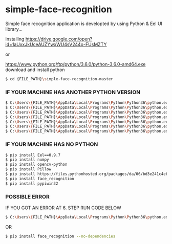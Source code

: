 # simple-face-recognition

Simple face recognition application is developted by using Python & Eel UI library...

Installing
https://drive.google.com/open?id=1aUxxJkUceAUZYwxWU4sV244o-FUsMZTY

or 

https://www.python.org/ftp/python/3.6.0/python-3.6.0-amd64.exe  download and install python

```sh 
$ cd {FILE_PATH}\simple-face-recognition-master
```

### IF YOUR MACHINE HAS ANOTHER PYTHON VERSION
```sh 
$ C:\Users\{FILE_PATH}\AppData\Local\Programs\Python\Python36\python.exe -m pip install Eel==0.9.7
$ C:\Users\{FILE_PATH}\AppData\Local\Programs\Python\Python36\python.exe -m pip install numpy
$ C:\Users\{FILE_PATH}\AppData\Local\Programs\Python\Python36\python.exe -m pip install opencv-python
$ C:\Users\{FILE_PATH}\AppData\Local\Programs\Python\Python36\python.exe -m pip install Pillow
$ C:\Users\{FILE_PATH}\AppData\Local\Programs\Python\Python36\python.exe -m pip install https://files.pythonhosted.org/packages/da/06/bd3e241c4eb0a662914b3b4875fc52dd176a9db0d4a2c915ac2ad8800e9e/dlib-19.7.0-cp36-cp36m-win_amd64.whl#sha256=d71c78dce0f7614e05b92518cf4ad654af9e8bfc9e15dea6af3c4dbb306bcd09
$ C:\Users\{FILE_PATH}\AppData\Local\Programs\Python\Python36\python.exe -m pip install face_recognition
$ C:\Users\{FILE_PATH}\AppData\Local\Programs\Python\Python36\python.exe -m pip install pypiwin32
```


### IF YOUR MACHINE HAS NO PYTHON 
```sh 
$ pip install Eel==0.9.7
$ pip install numpy
$ pip install opencv-python
$ pip install Pillow
$ pip install https://files.pythonhosted.org/packages/da/06/bd3e241c4eb0a662914b3b4875fc52dd176a9db0d4a2c915ac2ad8800e9e/dlib-19.7.0-cp36-cp36m-win_amd64.whl#sha256=d71c78dce0f7614e05b92518cf4ad654af9e8bfc9e15dea6af3c4dbb306bcd09
$ pip install face_recognition
$ pip install pypiwin32
```

### POSSIBLE ERROR

IF YOU GOT AN ERROR AT 6. STEP RUN CODE BELOW
```sh
$ C:\Users\{FILE_PATH}\AppData\Local\Programs\Python\Python36\python.exe -m pip install face_recognition --no-dependencies
```
  OR
```sh
$ pip install face_recognition --no-dependencies
```
